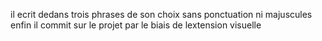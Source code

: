 il ecrit dedans trois phrases de son choix sans ponctuation ni majuscules enfin il commit sur le projet par le biais de lextension visuelle